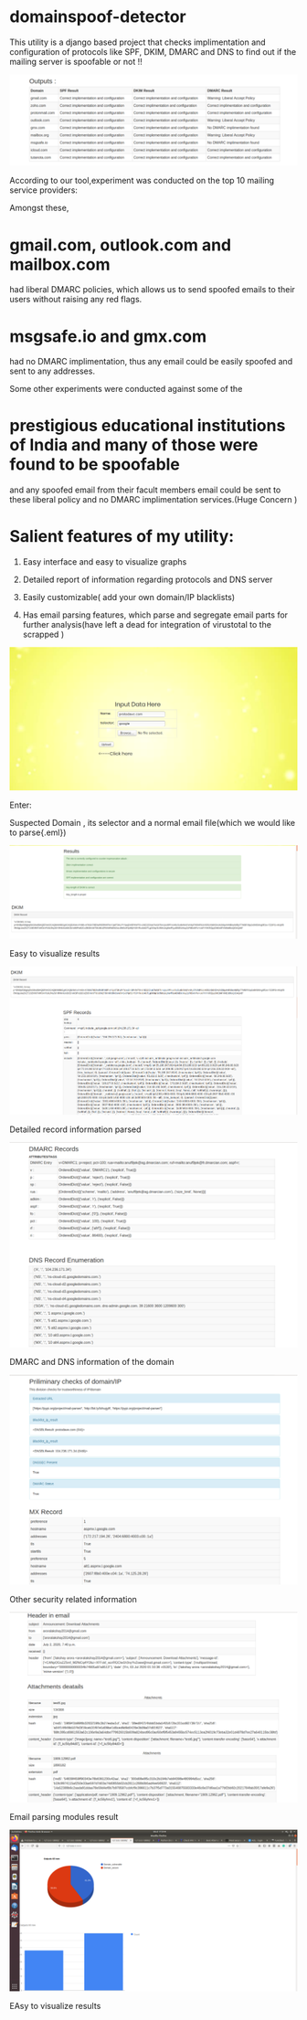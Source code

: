 # domainspoof-detector
This utility is a django based project that checks implimentation and configuration of protocols like SPF, DKIM, DMARC and DNS to find out if the mailing server is spoofable or not !!

![image1](screenshot/img7.png?raw=true "Results obtained from the tool")

According to our tool,experiment was conducted on the top 10 mailing service providers:

Amongst these,
# gmail.com, outlook.com and mailbox.com 
had liberal DMARC policies, which allows us to send spoofed emails to their users without raising any red flags.
# msgsafe.io and gmx.com 
had no DMARC implimentation, thus any email could be easily spoofed and sent to any addresses.

Some other experiments were conducted against some of the 
# prestigious educational institutions of India and many of those were found to be spoofable 
and any spoofed email from their facult members email could be sent to these liberal policy and no DMARC implimentation services.(Huge Concern
)

# Salient features of my utility:

1) Easy interface and easy to visualize graphs

2) Detailed report of information regarding protocols and DNS server

3) Easily customizable( add your own domain/IP blacklists)

4) Has email parsing features, which parse and segregate email parts for further analysis(have left a dead for integration of virustotal to the scrapped )

![image2](screenshot/img1.png?raw=true "Results obtained from the tool")

Enter:

Suspected Domain , its selector and a normal email file(which we would like to parse{.eml})

![image3](screenshot/img2.png?raw=true "Results obtained from the tool")

Easy to visualize results

![image4](screenshot/img3.png?raw=true "Results obtained from the tool")

Detailed record information parsed

![image5](screenshot/img4.png?raw=true "Results obtained from the tool")

DMARC and DNS information of the domain

![image1](screenshot/img5.png?raw=true "Results obtained from the tool")

Other security related information 

![image1](screenshot/img6.png?raw=true "Results obtained from the tool")

Email parsing modules result

![image8](screenshot/img9.png?raw=true "Results obtained from the tool")

EAsy to visualize results
